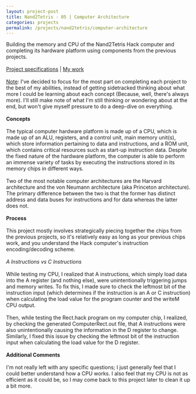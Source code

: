 ```yaml
---
layout: project-post
title: Nand2Tetris - 05 | Computer Architecture
categories: projects
permalink: /projects/nand2tetris/computer-architecture
---
```

Building the memory and CPU of the Nand2Tetris Hack computer and completing its hardware platform using components from the previous projects. 
<br><br>
<a href="https://www.nand2tetris.org/project05" target="_blank">Project specifications</a> | <a href="https://github.com/wangzi190/nand2tetris/tree/master/05" target="_blank">My work</a>
<br><br><u>Note</u>: I've decided to focus for the most part on completing each project to the best of my abilities, instead of getting sidetracked thinking about what more I could be learning about each concept (Because, well, there's always more). I'll still make note of what I'm still thinking or wondering about at the end, but won't give myself pressure to do a deep-dive on everything.
<br><br><b>Concepts</b>
<br><br>The typical computer hardware platform is made up of a CPU, which is made up of an ALU, registers, and a control unit, main memory unit(s), which store information pertaining to data and instructions, and a ROM unit, which contains critical resources such as start-up instruction data. Despite the fixed nature of the hardware platform, the computer is able to perform an immense variety of tasks by executing the instructions stored in its memory chips in different ways.
<br><br>Two of the most notable computer architectures are the Harvard architecture and the von Neumann architecture (aka Princeton architecture). The primary difference between the two is that the former has distinct address and data buses for instructions and for data whereas the latter does not.
<br><br><b>Process</b>
<br><br>This project mostly involves strategically piecing together the chips from the previous projects, so it's relatively easy as long as your previous chips work, and you understand the Hack computer's instruction encoding/decoding scheme.
<br><br><i>A Instructions vs C Instructions</i>
<br><br>While testing my CPU, I realized that A instructions, which simply load data into the A register (and nothing else), were unintentionally triggering jumps and memory writes. To fix this, I made sure to check the leftmost bit of the instruction input (which determines if the instruction is an A or C instruction) when calculating the load value for the program counter and the writeM CPU output.
<br><br>Then, while testing the Rect.hack program on my computer chip, I realized, by checking the generated ComputerRect.out file, that A instructions were also unintentionally causing the information in the D register to change. Similarly, I fixed this issue by checking the leftmost bit of the instruction input when calculating the load value for the D register.
<br><br><b>Additional Comments</b>
<br><br>I'm not really left with any specific questions; I just generally feel that I could better understand how a CPU works. I also feel that my CPU is not as efficient as it could be, so I may come back to this project later to clean it up a bit more.